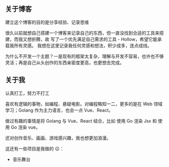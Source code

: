 ## 关于博客
建立这个博客的目的是分享经验、记录思维

很久以前就想自己搭建一个博客来记录自己的东西，但一直没找到合适的工具来搭建，而我又想折腾，故 写了一个优先满足自己需求的工具 - Hollow，希望它能承载我所有灵感。 我想在这里记录我任何灵感和想法，积少成多，连点成线。

为什么不开发一个主题？一是现有的框架太复杂，理解与开发不容易，也许也不够灵活；再是自己从头创作的东西亲密度更高，也更想去完成。

## 关于我
认真打工，努力不打工

喜欢有逻辑的事物，如编程、悬疑电影。对编程略知一二，更多的是在 Web 领域学习；Golang 作为主力语言，也会一点 Vue、React。

做过有趣的事情是将 Golang 与 Vue、React 结合，比如 使用 Go 渲染 Jsx 和 使用 Go 渲染 vue。

还对创作音乐、画画、游戏感兴趣，我也想更加浪漫。

这还有一些项目是我做的 😉：

- 音乐舞台